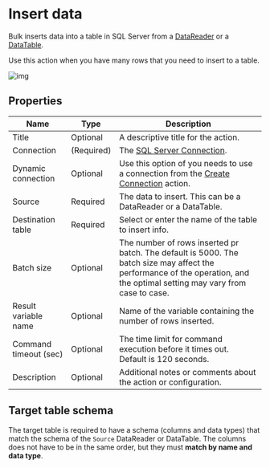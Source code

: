 # Insert data

Bulk inserts data into a table in SQL Server from a [DataReader](https://learn.microsoft.com/en-us/dotnet/api/system.data.idatareader) or a [DataTable](https://learn.microsoft.com/en-us/dotnet/api/system.data.datatable).

Use this action when you have many rows that you need to insert to a table.

![img](https://profitbasedocs.blob.core.windows.net/flowimages/insert-data.png)

## Properties

| Name               | Type            | Description                                       |
|--------------------|-----------------|---------------------------------------------------|
| Title              | Optional        | A descriptive title for the action.               |
| Connection      | (Required) | The [SQL Server Connection](./connection.md).         |
| Dynamic connection | Optional | Use this option of you needs to use a connection from the [Create Connection](./create-connection.md) action. |
| Source             | Required        | The data to insert. This can be a DataReader or a DataTable. |
| Destination table  | Required        | Select or enter the name of the table to insert info. |
| Batch size         | Optional        | The number of rows inserted pr batch. The default is 5000. The batch size may affect the performance of the operation, and the optimal setting may vary from case to case. |
| Result variable name | Optional  | Name of the variable containing the number of rows inserted.  |
| Command timeout (sec) | Optional | The time limit for command execution before it times out. Default is 120 seconds.|
| Description   | Optional | Additional notes or comments about the action or configuration.|

## Target table schema

The target table is required to have a schema (columns and data types) that match the schema of the `Source` DataReader or DataTable.
The columns does not have to be in the same order, but they must **match by name and data type**.
